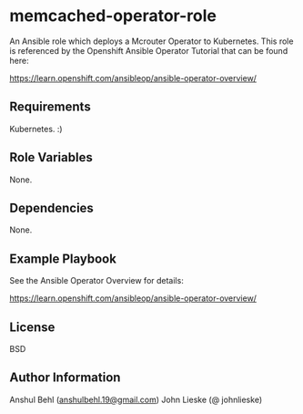 memcached-operator-role
=========

An Ansible role which deploys a Mcrouter Operator to Kubernetes. This role is referenced by the Openshift Ansible Operator Tutorial that can be found here:

https://learn.openshift.com/ansibleop/ansible-operator-overview/

Requirements
------------

Kubernetes. :)

Role Variables
--------------

None.

Dependencies
------------

None.

Example Playbook
----------------

See the Ansible Operator Overview for details:

https://learn.openshift.com/ansibleop/ansible-operator-overview/

License
-------

BSD

Author Information
------------------

Anshul Behl (anshulbehl.19@gmail.com)
John Lieske (@ johnlieske)
